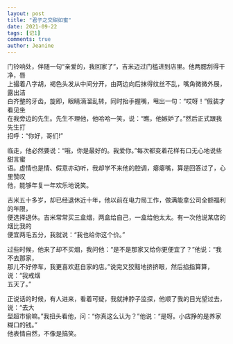 ```yaml
---
layout: post
title: "君子之交甜如蜜"
date: 2021-09-22 
tags: [记1]
comments: true
author: Jeanine 
---
```

门铃响处，伴随一句“亲爱的，我回家了”，吉米迈过门槛进到店里。他两腮刮得干净，唇  
上撮着八字胡，褐色头发从中间分开，由两边向后抹得纹丝不乱，嘴角微微外展，露出洁  
白齐整的牙齿，旋即，眼睛滴溜乱转，同时抬手握嘴，甩出一句：“哎呀！”假装才看见坐  
在我旁边的先生。先生不理他，他哈哈一笑，说：“瞧，他嫉妒了。”然后正式跟我先生打  
招呼：“你好，哥们!”  

临走，他必然要说：“哦，你是最好的。我爱你。”每次都变着花样有口无心地说些甜言蜜  
语。虚情也是情、假意亦动听，我却学不来他的腔调，瘪瘪嘴，算是回答过了，心里赞叹  
他，能够年复一年欢乐地说笑。  

吉米五十多岁，却已经退休近十年，他以前在电力局工作，做满能拿公司全额福利的年限，  
便选择退休。吉米常常买三盒烟，两盒给自己，一盒给他太太。有一次他说某店的烟比我的  
便宜两毛五分，我就说：“我也给你这个价。”  

过些时候，他来了却不买烟，我问他：“是不是那家又给你更便宜了？”他说：“我不去那家，  
那儿不好停车，我更喜欢逛自家的店。”说完又狡黠地挤挤眼，然后掐指算算，说：“我戒烟  
五天了。”  

正说话的时候，有人进来，看着可疑，我就抻脖子监探，他顺了我的目光望过去，说：“去大  
型超市偷嘛。”我扭头看他，问：“你真这么认为？”他说：“是呀。小店挣的是养家糊口的钱。”  
他表情自然，不像是搞笑。

